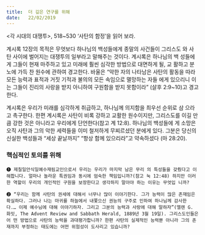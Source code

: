 ```yaml
---
title:  더 깊은 연구를 위해
date:   22/02/2019
---
```


<각 시대의 대쟁투>, 518~530 ‘사탄의 함정’을 읽어 보라.

계시록 12장의 목적은 무엇보다 하나님의 백성들에게 종말의 사건들이 그리스도
와 사탄 사이에 벌어지는 대쟁투의 일부라고 말해주는 것이다. 계시록은 하나님의 백
성들에게 그들이 현재 마주하고 있고 미래에 훨씬 심각한 방법으로 대면하게 될, 교
활하고 분노에 가득 찬 원수에 관하여 경고한다. 바울은 “악한 자의 나타남은 사탄의
활동을 따라 모든 능력과 표적과 거짓 기적과 불의의 모든 속임으로 멸망하는 자들
에게 있으리니 이는 그들이 진리의 사랑을 받지 아니하여 구원함을 받지 못함이라”
(살후 2:9~10)고 경고한다.

계시록은 우리가 미래를 심각하게 취급하고, 하나님께 의지함을 최우선 순위로 삼
으라고 촉구한다. 한편 계시록은 사탄이 비록 강하고 교활한 원수이지만, 그리스도를
이길 만큼 강한 것은 아니라고 우리에게 단언한다(참고 계 12:8). 하나님의 백성들에
게 소망은 오직 사탄과 그의 악한 세력들을 이미 철저하게 무찌르셨던 분에게 있다.
그분은 당신의 신실한 백성들과 “세상 끝날까지” “항상 함께 있으리라”고 약속하셨다
(마 28:20).

### 핵심적인 토의를 위해

`➊ 제칠일안식일예수재림교인으로서 우리는 우리가 마지막 남은 무리
의 특성들을 갖췄다고 이해합니다. 얼마나 놀라운 특권임과 동시에
엄숙한 책임입니까?(참고 눅 12:48) 하지만 이러한 역할이 우리의
개인적인 구원을 보장한다고 생각하지 말아야 하는 이유는 무엇입
니까?`

`➋ “우리는 함께 사탄의 권세에 대해서 너무나 많이 이야기한다. 그가 능력이 많은 존재임은
확실하다. 그러나 나는 마귀를 하늘에서 내쫓으신 권능의 구주로 인하여 하나님께 감사한
다.… 이제 예수님에 대해 이야기하자. 그리고 그분의 능력과 사랑에 대해 말하자”(엘렌 G.
화잇, The Advent Review and Sabbath Herald, 1889년 3월 19일). 그리스도인들은 어
떤 방법으로 사탄의 능력을 과대평가합니까? 한편 사탄의 실제적인 능력뿐 아니라 그의 존
재까지 부정하는 태도에는 어떤 위험성이 도사리고 있습니까?`